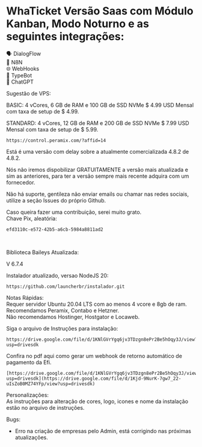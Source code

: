 # WhaTicket Versão Saas com Módulo Kanban, Modo Noturno e as seguintes integrações:</br>

🗣️ DialogFlow</br>
🔄 N8N</br>
🌐 WebHooks</br>
🤖 TypeBot</br>
💬 ChatGPT</br>

Sugestão de VPS:

BASIC: 4 vCores, 6 GB de RAM e 100 GB de SSD NVMe $ 4.99 USD Mensal com taxa de setup de $ 4.99.

STANDARD: 4 vCores, 12 GB de RAM e 200 GB de SSD NVMe $ 7.99 USD Mensal com taxa de setup de $ 5.99.

```
https://control.peramix.com/?affid=14
```

Está é uma versão com delay sobre a atualmente comercializada 4.8.2 de 4.8.2.

Nós não iremos dispobilizar GRATUITAMENTE a versão mais atualizada e sim as anteriores, para ter a versão sempre mais recente adquira com um fornecedor. </br>

Não há suporte, gentileza não enviar emails ou chamar nas redes sociais, utilize a seção Issues do próprio Github.

Caso queira fazer uma contribuição, serei muito grato.</br>
Chave Pix, aleatória:

```
efd3110c-e572-42b5-a6cb-5984a8811ad2
```
</br>

Biblioteca Baileys Atualizada:</br>

V 6.7.4

Instalador atualizado, versao NodeJS 20:

```
https://github.com/launcherbr/instalador.git
```
Notas Rápidas: </br>
Requer servidor Ubuntu 20.04 LTS com ao menos 4 vcore e 8gb de ram.</br>
Recomendamos Peramix, Contabo e Hetzner. </br>
Não recomendamos Hostinger, Hostgator e Locaweb.</br>

Siga o arquivo de Instruções para instalação:

```
https://drive.google.com/file/d/1KNlGVrYgq6jv3TDzgn8ePr2Be5hOqy3J/view?usp=drivesdk
```

Confira no pdf aqui como gerar um webhook de retorno automático de pagamento da Efi.

```
[https://drive.google.com/file/d/1KNlGVrYgq6jv3TDzgn8ePr2Be5hOqy3J/view?usp=drivesdk](https://drive.google.com/file/d/1Kjd-9NurK-7gw7_22-uIsZoB0MZ74YFp/view?usp=drivesdk)
```
Personalizações:</br>
As instruções para alteração de cores, logo, icones e nome da instalação estão no arquivo de instruções.

Bugs:
* Erro na criação de empresas pelo Admin, está corrigindo nas próximas atualizações.
